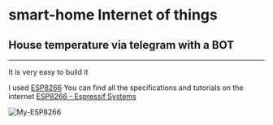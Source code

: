 # smart-home  Internet of things
## House temperature via telegram with a BOT

***

It is very easy to build it

I used [ESP8266](https://en.wikipedia.org/wiki/ESP8266) 
You can find all the specifications and tutorials on the internet
[ESP8266 - Espressif Systems](https://espressif.com/en/products/hardware/esp8266ex/overview)

![My-ESP8266](https://www.google.it/url?sa=i&rct=j&q=&esrc=s&source=images&cd=&cad=rja&uact=8&ved=0ahUKEwil0JnHt6nUAhWDPhQKHT6qBDEQjRwIBw&url=http%3A%2F%2Fumdoo.com%2Fthe-esp8266-wi07c-first-impressions%2F&psig=AFQjCNGW2nFlpVvSg5CQH2ooRmWBX1frRQ&ust=1496845851739158)

